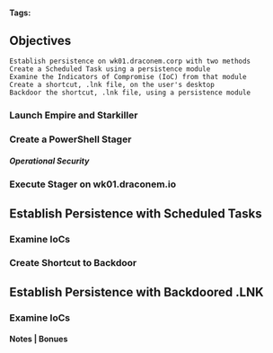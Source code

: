 #### Tags: 

## Objectives
    Establish persistence on wk01.draconem.corp with two methods
    Create a Scheduled Task using a persistence module
    Examine the Indicators of Compromise (IoC) from that module
    Create a shortcut, .lnk file, on the user's desktop
    Backdoor the shortcut, .lnk file, using a persistence module

### Launch Empire and Starkiller


### Create a PowerShell Stager


##### Operational Security


### Execute Stager on wk01.draconem.io


## Establish Persistence with Scheduled Tasks


### Examine IoCs


### Create Shortcut to Backdoor


## Establish Persistence with Backdoored .LNK


### Examine IoCs


#### Notes | Bonues